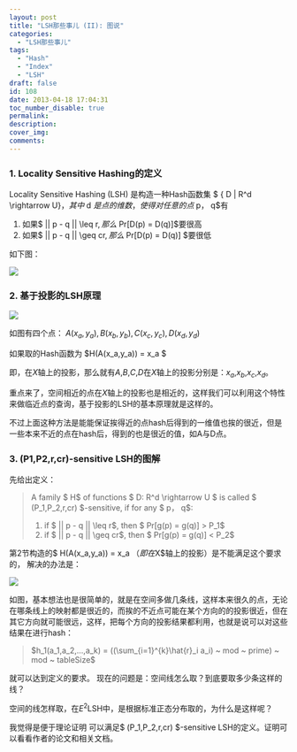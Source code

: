 ```yaml
---
layout: post
title: "LSH那些事儿 (II): 图说"
categories:
  - "LSH那些事儿"
tags:
  - "Hash"
  - "Index"
  - "LSH"
draft: false
id: 108
date: 2013-04-18 17:04:31
toc_number_disable: true
permalink:
description:
cover_img:
comments:
---
```


### 1. Locality Sensitive Hashing的定义

Locality Sensitive Hashing (LSH) 是构造一种Hash函数集 $ \{ D | R^d \rightarrow U\}$，其中$ d $是点的维数，使得对任意的点$ p$，$ q$有

1.  如果$ || p - q || \leq r$, 那么$ Pr[D(p) = D(q)]$要很高
2.  如果$ || p - q || \geq cr$, 那么$ Pr[D(p) = D(q)] $要很低

如下图：

![](201203141042366430.png)

### 2. 基于投影的LSH原理

![](201203141042388707.png)

如图有四个点： $A(x_a, y_a), B(x_b, y_b), C(x_c, y_c), D(x_d, y_d)$

如果取的Hash函数为 $H(A(x_a,y_a)) = x_a $

即，在$X$轴上的投影，那么就有$A$,$B$,$C$,$D$在$X$轴上的投影分别是：$x_a$,$x_b$,$x_c$,$x_d$。

重点来了，空间相近的点在$X$轴上的投影也是相近的，这样我们可以利用这个特性来做临近点的查询，基于投影的LSH的基本原理就是这样的。

不过上面这种方法是能能保证挨得近的点hash后得到的一维值也挨的很近，但是一些本来不近的点在hash后，得到的也是很近的值，如A与D点。

### 3. (P1,P2,r,cr)-sensitive LSH的图解

先给出定义：

> A family $ H$ of functions $ D: R^d \rightarrow U $ is called $ (P_1,P_2,r,cr) $-sensitive, if for any $ p$，$ q$:
>
> 1.  if $ || p - q || \leq r$, then $ Pr[g(p) = g(q)] > P_1$
> 2.  if $ || p - q || \geq cr$, then $ Pr[g(p) = g(q)] < P_2$

第2节构造的$ H(A(x_a,y_a)) = x_a $（即在$X$轴上的投影）是不能满足这个要求的， 解决的办法是：

![](201203141042424690.png)

如图，基本想法也是很简单的，就是在空间多做几条线，这样本来很久的点，无论在哪条线上的映射都是很近的，而挨的不近点可能在某个方向的的投影很近，但在其它方向就可能很远，这样，把每个方向的投影结果都利用，也就是说可以对这些结果在进行hash：

> $h_1(a_1,a_2,...,a_k) = ((\sum_{i=1}^{k}\hat{r}_i a_i) ~ mod ~ prime) ~ mod ~ tableSize$

就可以达到定义的要求。 现在的问题是：空间线怎么取？到底要取多少条这样的线？

空间的线怎样取，在$E^2$LSH中，是根据标准正态分布取的，为什么是这样呢？

我觉得是便于理论证明 可以满足$ (P_1,P_2,r,cr) $-sensitive LSH的定义。证明可以看看作者的论文和相关文档。
